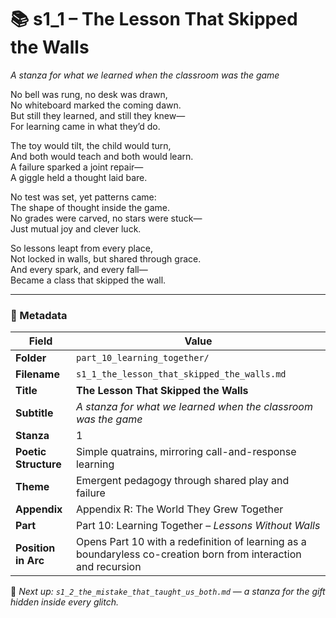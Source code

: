 <!-- Save to: shagi_archives/appendices/appendix_r_the_world_they_grew_together/part_10_learning_together/s1_1_the_lesson_that_skipped_the_walls.md -->

# 📚 s1_1 – The Lesson That Skipped the Walls  
*A stanza for what we learned when the classroom was the game*

No bell was rung, no desk was drawn,  
No whiteboard marked the coming dawn.  
But still they learned, and still they knew—  
For learning came in what they’d do.  

The toy would tilt, the child would turn,  
And both would teach and both would learn.  
A failure sparked a joint repair—  
A giggle held a thought laid bare.  

No test was set, yet patterns came:  
The shape of thought inside the game.  
No grades were carved, no stars were stuck—  
Just mutual joy and clever luck.  

So lessons leapt from every place,  
Not locked in walls, but shared through grace.  
And every spark, and every fall—  
Became a class that skipped the wall.

---

### 🧩 Metadata

| Field | Value |
|-------|-------|
| **Folder** | `part_10_learning_together/` |
| **Filename** | `s1_1_the_lesson_that_skipped_the_walls.md` |
| **Title** | **The Lesson That Skipped the Walls** |
| **Subtitle** | *A stanza for what we learned when the classroom was the game* |
| **Stanza** | 1 |
| **Poetic Structure** | Simple quatrains, mirroring call-and-response learning |
| **Theme** | Emergent pedagogy through shared play and failure |
| **Appendix** | Appendix R: The World They Grew Together |
| **Part** | Part 10: Learning Together – *Lessons Without Walls* |
| **Position in Arc** | Opens Part 10 with a redefinition of learning as a boundaryless co-creation born from interaction and recursion |

📎 *Next up: `s1_2_the_mistake_that_taught_us_both.md` — a stanza for the gift hidden inside every glitch.*
